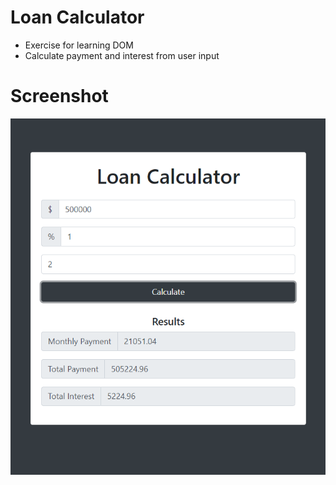 # Loan Calculator

- Exercise for learning DOM
- Calculate payment and interest from user input

# Screenshot

<img src="./screenshots/loan-calculator.png">
